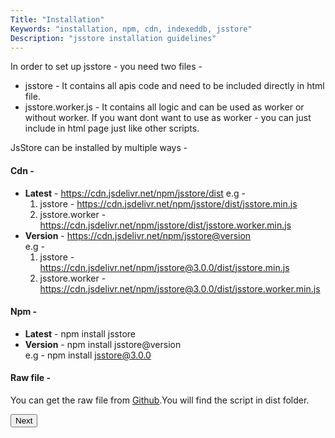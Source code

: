 ```yaml
---
Title: "Installation"
Keywords: "installation, npm, cdn, indexeddb, jsstore"
Description: "jsstore installation guidelines"
---
```


In order to set up jsstore - you need two files - 
* jsstore - It contains all apis code and need to be included directly in html file.
* jsstore.worker.js - It contains all logic and can be used as worker or without worker.
If you want dont want to use as worker - you can just include in html page just like other scripts.

JsStore can be installed by multiple ways -

#### Cdn -

*   **Latest** \- https://cdn.jsdelivr.net/npm/jsstore/dist
    e.g - 
    1. jsstore -   https://cdn.jsdelivr.net/npm/jsstore/dist/jsstore.min.js
    2. jsstore.worker - https://cdn.jsdelivr.net/npm/jsstore/dist/jsstore.worker.min.js
*   **Version** \- https://cdn.jsdelivr.net/npm/jsstore@version  
    e.g - 
    1. jsstore - https://cdn.jsdelivr.net/npm/jsstore@3.0.0/dist/jsstore.min.js
    2. jsstore.worker - https://cdn.jsdelivr.net/npm/jsstore@3.0.0/dist/jsstore.worker.min.js

#### Npm -

*   **Latest** \- npm install jsstore
*   **Version** \- npm install jsstore@version  
    e.g - npm install jsstore@3.0.0

#### Raw file -

You can get the raw file from [Github](https://github.com/ujjwalguptaofficial/JsStore).You will find the script in dist folder.

<p class="margin-top-40px center-align">
      <button class="btn info btnNext">Next</button>
</p>